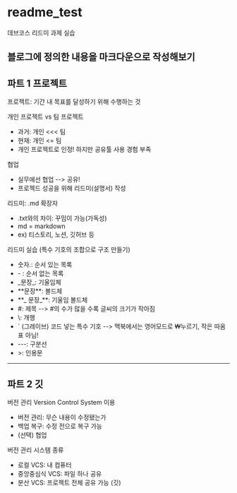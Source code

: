 # readme_test
데브코스 리드미 과제 실습

블로그에 정의한 내용을 마크다운으로 작성해보기
---
## **파트 1 프로젝트**
프로젝트: 기간 내 목표를 달성하기 위해 수행하는 것

개인 프로젝트 vs 팀 프로젝트
  - 과거: 개인 <<< 팀
  - 현재: 개인 <= 팀
  - 개인 프로젝트로 인정! 하지만 공유툴 사용 경험 부족

협업
  - 실무에선 협업 --> 공유!
  - 프로젝드 성공을 위해  리드미(설명서) 작성

리드미: .md 확장자
  - .txt와의 차이: 꾸밈이 가능(가독성)
  - md = markdown
  - ex) 티스토리, 노션, 깃허브 등

리드미 실습 (특수 기호의 조합으로 구조 만들기)
  - 숫자.: 순서 있는 목록
  - \- : 순서 없는 목록
  - \_문장\_: 기울임체
  - \*\*문장\*\*: 볼드체
  - \*\*\_ 문장\_\*\*: 기울임 볼드체
  - \#: 제목 --> #의 수가 많을 수록 글씨의 크기가 작아짐
  - \\: 개행 
  - ` (그레이브) 코드 넣는 특수 기호 --> 맥북에서는 영어모드로 ₩누르기, 작은 따옴표 아님!
  - \---: 구분선
  - \>: 인용문

---
## **파트 2 깃**
버전 관리
Version Control System 이용
  - 버전 관리: 무슨 내용이 수정됐는가
  - 백업 복구: 수정 전으로 복구 가능
  - (선택) 협업

버전 관리 시스템 종류
  - 로컬 VCS: 내 컴퓨터
  - 중앙중심식 VCS: 파일 하나 공유
  - 분산 VCS: 프로젝트 전체 공유 가능 (깃)
